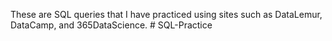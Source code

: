 These are SQL queries that I have practiced using sites such as DataLemur, DataCamp, and 365DataScience. # SQL-Practice
